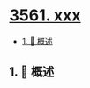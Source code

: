 # [3561. xxx](https://github.com/Tdahuyou/TNotes.leetcode/tree/main/notes/3561.%20xxx)

<!-- region:toc -->

- [1. 📝 概述](#1--概述)

<!-- endregion:toc -->

## 1. 📝 概述
